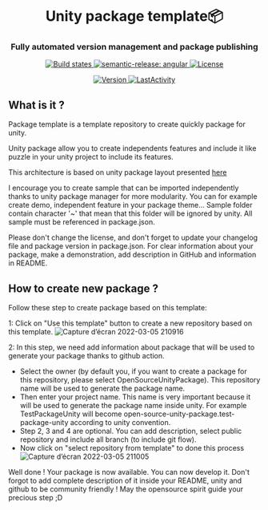 <h1 align="center" style="border-bottom: none;">Unity package template📦 </h1>
<h3 align="center">Fully automated version management and package publishing</h3>
<p align="center">
  <a href="https://github.com/semantic-release/semantic-release/actions?query=workflow%3ATest+branch%3Amaster">
    <img alt="Build states" src="https://github.com/semantic-release/semantic-release/workflows/Test/badge.svg">
  </a>
  <a href="https://github.com/semantic-release/semantic-release/actions?query=workflow%3ATest+branch%3Amaster">
    <img alt="semantic-release: angular" src="https://img.shields.io/badge/semantic--release-angular-e10079?logo=semantic-release">
  </a>
  <a href="LICENSE">
    <img alt="License" src="https://img.shields.io/badge/License-MIT-blue.svg">
  </a>
</p>
<p align="center">
  <a href="package.json">
    <img alt="Version" src="https://img.shields.io/github/package-json/v/OpenSourceUnityPackage/SelectionZone">
  </a>
  <a href="#LastActivity">
    <img alt="LastActivity" src="https://img.shields.io/github/last-commit/OpenSourceUnityPackage/SelectionZone">
  </a>
</p>

## What is it ?
Package template is a template repository to create quickly package for unity.

Unity package allow you to create independents features and include it like puzzle in your unity project to include its features.

This architecture is based on unity package layout presented [here](https://docs.unity3d.com/Manual/cus-layout.html)

I encourage you to create sample that can be imported independently thanks to unity package manager for more modularity.
You can for example create demo, independent feature in your package theme...
Sample folder contain character '~' that mean that this folder will be ignored by unity.
All sample must be referenced in package.json.

Please don't change the license, and don't forget to update your changelog file and package version in package.json.
For clear information about your package, make a demonstration, add description in GitHub and information in README.

## How to create new package ?
Follow these step to create package based on this template:

1: Click on "Use this template" button to create a new repository based on this template.
![Capture d’écran 2022-03-05 210916](https://user-images.githubusercontent.com/55276408/156898721-99195bf3-02c1-41f5-9bc8-483a9b65c55a.png)

2: In this step, we need add information about package that will be used to generate your package thanks to github action.
- Select the owner (by default you, if you want to create a package for this repository, please select OpenSourceUnityPackage). This repository name will be used to generate the package name.
- Then enter your project name. This name is very important because it will be used to generate the package name inside unity. For example TestPackageUnity will become open-source-unity-package.test-package-unity according to unity convention.
- Step 2, 3 and 4 are optional. You can add description, select public repository and include all branch (to include git flow).
- Now click on "select repository from template" to done this process
![Capture d’écran 2022-03-05 211005](https://user-images.githubusercontent.com/55276408/156898722-cc3bf2aa-b6bd-44a1-9f74-a63d9543d1f1.png)

Well done ! Your package is now available. You can now develop it. Don't forgot to add complete description of it inside your README, unity and github to be community friendly ! May the opensource spirit guide your precious step ;D
